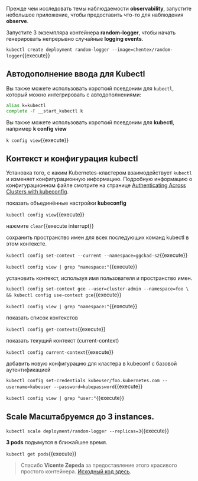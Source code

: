 
Прежде чем исследовать темы наблюдаемости **observability**, запустите небольшое приложение, чтобы предоставить что-то для наблюдения **observe**.

Запустите 3 экземпляра контейнера **random-logger**, чтобы начать генерировать непрерывно случайные **logging events**.

`kubectl create deployment random-logger --image=chentex/random-logger`{{execute}}

## Автодополнение ввода для Kubectl


Вы также можете использовать короткий псевдоним для `kubectl`, который можно интегрировать с автодополнениями:

```bash
alias k=kubectl
complete -F __start_kubectl k
```

Вы также можете использовать короткий псевдоним для **kubectl**, например **k config view**

`k config view`{{execute}}

## Контекст и конфигурация kubectl

Установка того, с каким Kubernetes-кластером взаимодействует `kubectl` и изменяет конфигурационную информацию. Подробную информацию о конфигурационном файле смотрите на странице [Authenticating Across Clusters with kubeconfig](/docs/tasks/access-application-cluster/configure-access-multiple-clusters/).


показать объединённые настройки **kubeconfig**

`kubectl config view`{{execute}}

нажмите ```clear```{{execute interrupt}} 

сохранить пространство имен для всех последующих команд kubectl в этом контексте.

`kubectl config set-context --current --namespace=ggckad-s2`{{execute}}

`kubectl config view | grep "namespace:"`{{execute}}

установить контекст, используя имя пользователя и пространство имен.

`kubectl config set-context gce --user=cluster-admin --namespace=foo \
  && kubectl config use-context gce`{{execute}}

`kubectl config view | grep "namespace:"`{{execute}}

показать список контекстов

`kubectl config get-contexts`{{execute}}

показать текущий контекст (current-context)

`kubectl config current-context`{{execute}}

добавить новую конфигурацию для кластера в kubeconf с базовой аутентификацией

`kubectl config set-credentials kubeuser/foo.kubernetes.com --username=kubeuser --password=kubepassword`{{execute}}

`kubectl config view | grep "user:"`{{execute}}

## **Scale** Масштабруемся до 3 **instances**.

`kubectl scale deployment/random-logger --replicas=3`{{execute}}

**3 pods** подымутся в ближайшее время.

`kubectl get pods`{{execute}}

> Спасибо **Vicente Zepeda** за предоставление этого красивого простого контейнера. [Исходный код здесь](https://github.com/chentex/random-logger).
